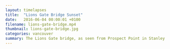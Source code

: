 ```yaml
---
layout: timelapses
title:  "Lions Gate Bridge Sunset"
date:   2016-06-04 00:00:01 +0100
filename: lions-gate-bridge.mp4
thumbnail: lions-gate-bridge.jpg
categories: vancouver
summary: The Lions Gate bridge, as seen from Prospect Point in Stanley Park.
---
```

